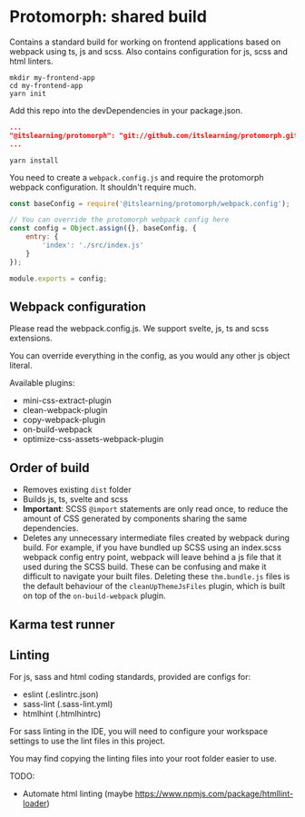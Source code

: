 Protomorph: shared build
========================

Contains a standard build for working on frontend applications based on webpack
using ts, js and scss. Also contains configuration for js, scss and html linters.

```shell
mkdir my-frontend-app
cd my-frontend-app
yarn init
```

Add this repo into the devDependencies in your package.json.

```json
...
"@itslearning/protomorph": "git://github.com/itslearning/protomorph.git#TAG_NAME"
...
```

```shell
yarn install
```

You need to create a `webpack.config.js` and require the protomorph webpack configuration. It shouldn't require much.

```javascript
const baseConfig = require('@itslearning/protomorph/webpack.config');

// You can override the protomorph webpack config here
const config = Object.assign({}, baseConfig, {
    entry: {
        'index': './src/index.js'
    }
});

module.exports = config;
```

## Webpack configuration

Please read the webpack.config.js. We support svelte, js, ts and scss extensions.

You can override everything in the config, as you would any other js object literal.

Available plugins:
- mini-css-extract-plugin
- clean-webpack-plugin
- copy-webpack-plugin
- on-build-webpack
- optimize-css-assets-webpack-plugin

## Order of build

- Removes existing `dist` folder
- Builds js, ts, svelte and scss
 - **Important**: SCSS `@import` statements are only read once, to reduce the amount of CSS
 generated by components sharing the same dependencies.
- Deletes any unnecessary intermediate files created by webpack during build. For example, if you
have bundled up SCSS using an index.scss webpack config entry point, webpack will leave behind a js
file that it used during the SCSS build. These can be confusing and make it difficult to navigate
your built files. Deleting these `thm.bundle.js` files is the default behaviour of the
`cleanUpThemeJsFiles` plugin, which is built on top of the `on-build-webpack` plugin.

## Karma test runner

## Linting
For js, sass and html coding standards, provided are configs for:

- eslint (.eslintrc.json)
- sass-lint (.sass-lint.yml)
- htmlhint (.htmlhintrc)

For sass linting in the IDE, you will need to configure your workspace settings
to use the lint files in this project.

You may find copying the linting files into your root folder easier to use.

TODO:
- Automate html linting (maybe https://www.npmjs.com/package/htmllint-loader)
